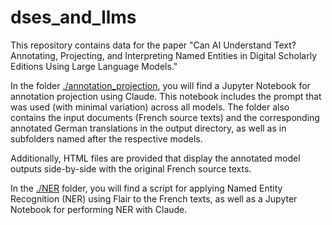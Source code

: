 # dses_and_llms
This repository contains data for the paper "Can AI Understand Text? Annotating, Projecting, and Interpreting Named Entities in Digital Scholarly Editions Using Large Language Models."

In the folder [./annotation_projection](annotation_projection), you will find a Jupyter Notebook for annotation projection using Claude. This notebook includes the prompt that was used (with minimal variation) across all models. The folder also contains the input documents (French source texts) and the corresponding annotated German translations in the output directory, as well as in subfolders named after the respective models.

Additionally, HTML files are provided that display the annotated model outputs side-by-side with the original French source texts.

In the [./NER](NER) folder, you will find a script for applying Named Entity Recognition (NER) using Flair to the French texts, as well as a Jupyter Notebook for performing NER with Claude.
